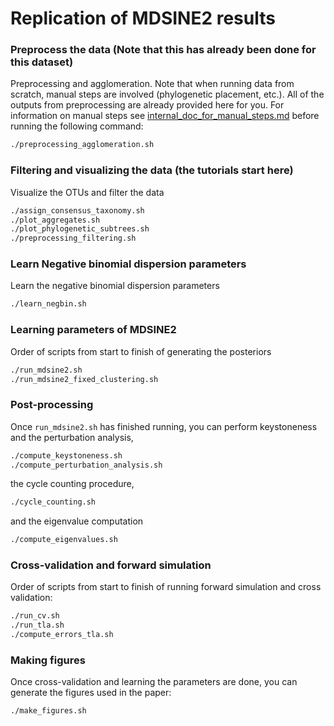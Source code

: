 # Replication of MDSINE2 results

### Preprocess the data (Note that this has already been done for this dataset)

Preprocessing and agglomeration. Note that when running data from scratch, manual steps are involved (phylogenetic placement, etc.). All of the outputs from preprocessing are already provided here for you. For information on manual steps see [internal_doc_for_manual_steps.md](internal_doc_for_manual_steps.md) before running the following command:
```bash
./preprocessing_agglomeration.sh
```

### Filtering and visualizing the data (the tutorials start here)
Visualize the OTUs and filter the data 
```bash
./assign_consensus_taxonomy.sh
./plot_aggregates.sh
./plot_phylogenetic_subtrees.sh
./preprocessing_filtering.sh
```

### Learn Negative binomial dispersion parameters
Learn the negative binomial dispersion parameters
```bash
./learn_negbin.sh
```
### Learning parameters of MDSINE2
Order of scripts from start to finish of generating the posteriors

```bash
./run_mdsine2.sh
./run_mdsine2_fixed_clustering.sh
```

### Post-processing
Once `run_mdsine2.sh` has finished running, you can perform keystoneness and the perturbation analysis,
```bash
./compute_keystoneness.sh
./compute_perturbation_analysis.sh
```
the cycle counting procedure,
```bash
./cycle_counting.sh
```
and the eigenvalue computation
```bash
./compute_eigenvalues.sh
```

### Cross-validation and forward simulation
Order of scripts from start to finish of running forward simulation and cross validation:
```bash
./run_cv.sh
./run_tla.sh
./compute_errors_tla.sh
```

### Making figures
Once cross-validation and learning the parameters are done, you can generate the figures used in the paper:
```bash
./make_figures.sh
```